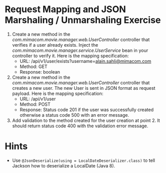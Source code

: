 Request Mapping and JSON Marshaling / Unmarshaling Exercise
=============
1. Create a new method in the _com.mimacom.movie.manager.web.UserController_ controller that verifies if a user
   already exists. Inject the _com.mimacom.movie.manager.service.UserService_ bean in your controller to verify it.
   Here is the mapping specification:
    - URL: /api/v1/user/exists?username=alain.sahli@mimacom.com
    - Method: GET
    - Response: boolean
2. Create a new method in the _com.mimacom.movie.manager.web.UserController_ controller that creates a new user. The
   new User is sent in JSON format as request payload. Here is the mapping specification:
    - URL: /api/v1/user
    - Method: POST
    - Response: Status code 201 if the user was successfully created otherwise a status code 500 with an error message.
3. Add validation to the method created for the user creation at point 2. It should return status code 400 with the
   validation error message.

Hints
=============
* Use `@JsonDeserialize(using = LocalDateDeserializer.class)` to tell Jackson how to deserialize a LocalDate (Java 8).